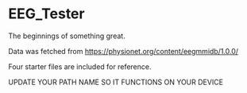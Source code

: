 # EEG_Tester
The beginnings of something great.

Data was fetched from https://physionet.org/content/eegmmidb/1.0.0/

Four starter files are included for reference.

UPDATE YOUR PATH NAME SO IT FUNCTIONS ON YOUR DEVICE
